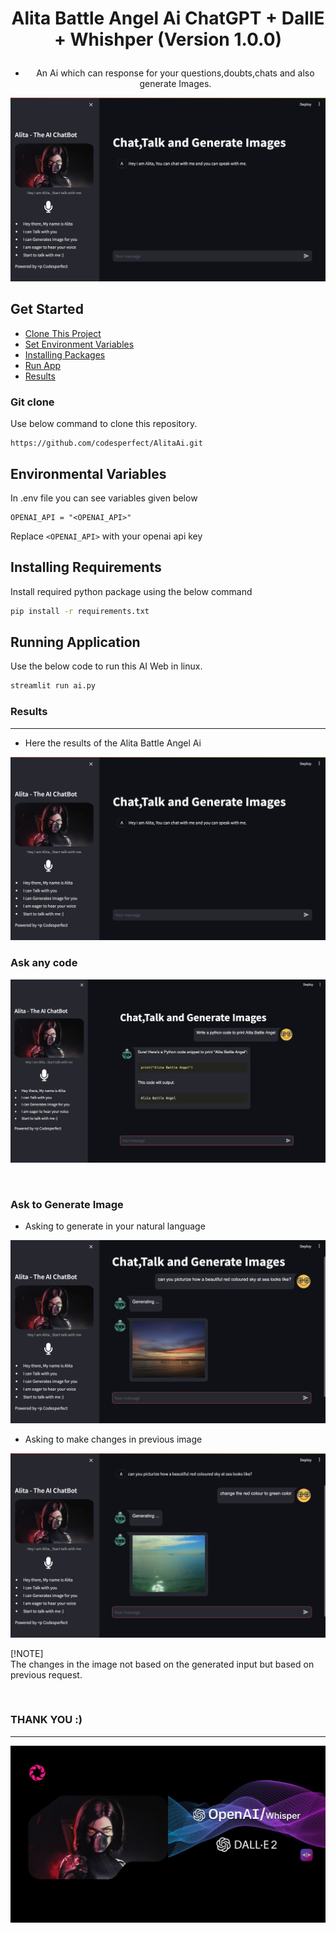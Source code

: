 # <p align="center">**Alita Battle Angel Ai ChatGPT + DallE + Whishper** (Version 1.0.0)

- <p align="center">An Ai which can response for your questions,doubts,chats and also generate Images.</p>

![logo](static/img/1.png)

## **Get Started**

- [Clone This Project](#git-clone)
- [Set Environment Variables](#environmental-variables)
- [Installing Packages](#installing-requirements)
- [Run App](#running-application)
- [Results](#results)


### **Git clone**

<p> Use below command to clone this repository.</p>

``` 
https://github.com/codesperfect/AlitaAi.git
```



## **Environmental Variables**

<p>In <a color="blue">.env</a> file you can see variables given below</p>

```
OPENAI_API = "<OPENAI_API>" 
```
Replace ```<OPENAI_API>``` with your openai api key

## **Installing Requirements**

Install required python package using the below command

```sh
pip install -r requirements.txt
```

## **Running Application**

Use the below code to run this AI Web in linux.


```sh
streamlit run ai.py
```

### **Results**
---

 - Here the results of the Alita Battle Angel Ai

![](static/img/1.png)
<br>

### **Ask any code**
![](static/img/2.png)

<br>

### **Ask to Generate Image**
- Asking to generate in your natural language

![](static/img/3.png)

- Asking to make changes in previous image

![](static/img/4.png)

[!NOTE]  
The changes in the image not based on the generated input but based on previous request.

<br>

### **THANK YOU :)**
---
![](static/img/5.png)



